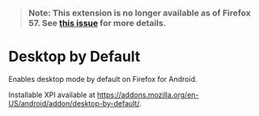> ### Note: This extension is no longer available as of Firefox 57. See [this issue](https://github.com/thebnich/desktop-by-default/issues/1) for more details.

Desktop by Default
==================

Enables desktop mode by default on Firefox for Android.

Installable XPI available at https://addons.mozilla.org/en-US/android/addon/desktop-by-default/.
